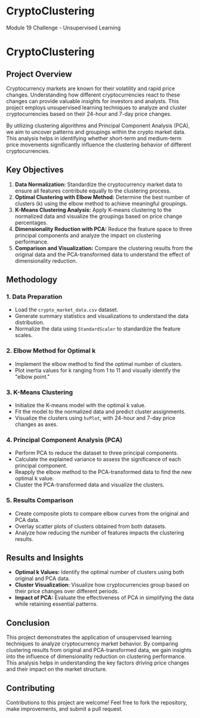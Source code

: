 # CryptoClustering
Module 19 Challenge - Unsupervised Learning
# CryptoClustering

## Project Overview

Cryptocurrency markets are known for their volatility and rapid price changes. Understanding how different cryptocurrencies react to these changes can provide valuable insights for investors and analysts. This project employs unsupervised learning techniques to analyze and cluster cryptocurrencies based on their 24-hour and 7-day price changes.

By utilizing clustering algorithms and Principal Component Analysis (PCA), we aim to uncover patterns and groupings within the crypto market data. This analysis helps in identifying whether short-term and medium-term price movements significantly influence the clustering behavior of different cryptocurrencies.

## Key Objectives

1. **Data Normalization:** Standardize the cryptocurrency market data to ensure all features contribute equally to the clustering process.
2. **Optimal Clustering with Elbow Method:** Determine the best number of clusters (k) using the elbow method to achieve meaningful groupings.
3. **K-Means Clustering Analysis:** Apply K-means clustering to the normalized data and visualize the groupings based on price change percentages.
4. **Dimensionality Reduction with PCA:** Reduce the feature space to three principal components and analyze the impact on clustering performance.
5. **Comparison and Visualization:** Compare the clustering results from the original data and the PCA-transformed data to understand the effect of dimensionality reduction.

## Methodology

### 1. Data Preparation
- Load the `crypto_market_data.csv` dataset.
- Generate summary statistics and visualizations to understand the data distribution.
- Normalize the data using `StandardScaler` to standardize the feature scales.

### 2. Elbow Method for Optimal k
- Implement the elbow method to find the optimal number of clusters.
- Plot inertia values for k ranging from 1 to 11 and visually identify the "elbow point."

### 3. K-Means Clustering
- Initialize the K-means model with the optimal k value.
- Fit the model to the normalized data and predict cluster assignments.
- Visualize the clusters using `hvPlot`, with 24-hour and 7-day price changes as axes.

### 4. Principal Component Analysis (PCA)
- Perform PCA to reduce the dataset to three principal components.
- Calculate the explained variance to assess the significance of each principal component.
- Reapply the elbow method to the PCA-transformed data to find the new optimal k value.
- Cluster the PCA-transformed data and visualize the clusters.

### 5. Results Comparison
- Create composite plots to compare elbow curves from the original and PCA data.
- Overlay scatter plots of clusters obtained from both datasets.
- Analyze how reducing the number of features impacts the clustering results.

## Results and Insights

- **Optimal k Values:** Identify the optimal number of clusters using both original and PCA data.
- **Cluster Visualization:** Visualize how cryptocurrencies group based on their price changes over different periods.
- **Impact of PCA:** Evaluate the effectiveness of PCA in simplifying the data while retaining essential patterns.

## Conclusion

This project demonstrates the application of unsupervised learning techniques to analyze cryptocurrency market behavior. By comparing clustering results from original and PCA-transformed data, we gain insights into the influence of dimensionality reduction on clustering performance. This analysis helps in understanding the key factors driving price changes and their impact on the market structure.

## Contributing

Contributions to this project are welcome! Feel free to fork the repository, make improvements, and submit a pull request.

